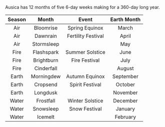 Ausica has 12 months of five 6-day weeks making for a 360-day long year.

| Season | Month | Event | Earth Month |
|:---:|:---:|:---:|:---:|
| Air | Bloomrise | Spring Equinox | March |
| Air | Dawnrain | Fertility Festival | April |
| Air | Stormsleep |  | May |
| Fire | Flashspark | Summer Solstice | June |
| Fire | Brightburn | Fire Festival | July |
| Fire | Cinderfall |  | August |
| Earth | Morningdew | Autumn Equinox | September |
| Earth | Cropsend | Spirit Festival | October |
| Earth | Longdusk |  | November |
| Water | Frostfall | Winter Solstice | December |
| Water | Snowsleep | Snow Festival | January |
| Water | Icemelt |  | February |

